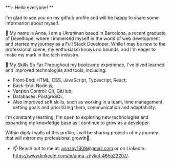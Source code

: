 **✨ Hello everyone! **

I'm glad to see you on my github profile and will be happy to share some informarion about myself.

👋 My name is Anna, I am a Ukraninan based in Barcelona, a recent graduate of Develhope, where I immersed myself in the world of web development and started my journey as a Full Stack Developer. While I may be new to the professional scene, my enthusiasm knows no bounds, and I'm eager to make my mark in the tech industry.

🌱 My Skills So Far
Throughout my bootcamp experience, I've dived learned and improved technologies and tools, including:

- Front-End: HTML, CSS, JavaScript, Typescript, React;
- Back-End: Node.js;
- Version Control: Git, GitHub;
- Databases: PostgreSQL.
- Also improved soft skills, such as working in a team, time management, setting goals and prioritizing them, communication and adaptability. 

I'm constantly learning, I'm open to exploring new technologies and expanding my knowledge base as I continue to grow as a developer.

Within digital walls of this profile, I will be sharing projects of my journey that will mirror my professional growth🌱.

- 📫 Reach out to me at: 
 annzhy1309@gmail.com
or on LinkedIn: https://www.linkedin.com/in/anna-zhykol-465a22207/.



<!---
AnnZhy1309/AnnZhy1309 is a ✨ special ✨ repository because its `README.md` (this file) appears on your GitHub profile.
You can click the Preview link to take a look at your changes.
--->

